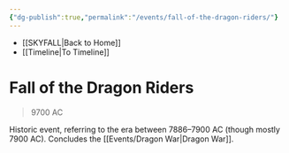 ```yaml
---
{"dg-publish":true,"permalink":"/events/fall-of-the-dragon-riders/"}
---
```


- [[SKYFALL\|Back to Home]]
- [[Timeline\|To Timeline]]

# Fall of the Dragon Riders
>9700 AC

Historic event, referring to the era between 7886–7900 AC (though mostly 7900 AC). Concludes the [[Events/Dragon War\|Dragon War]]. 